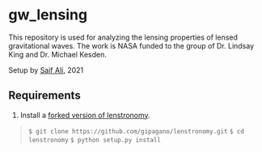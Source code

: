 # gw_lensing

This repository is used for analyzing the lensing properties of lensed gravitational waves. The work is NASA funded to the group of Dr. Lindsay King and Dr. Michael Kesden. 

Setup by [Saif Ali](https://github.com/astroboy07), 2021

## Requirements

1. Install a [forked version of lenstronomy](https://github.com/gipagano/lenstronomy).
> `$ git clone https://github.com/gipagano/lenstronomy.git`
> `$ cd lenstronomy`
> `$ python setup.py install`
